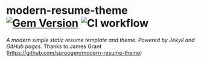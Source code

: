 # modern-resume-theme [![Gem Version](https://badge.fury.io/rb/modern-resume-theme.svg)](https://badge.fury.io/rb/modern-resume-theme) ![CI workflow](https://github.com/alibitarafan/alibitarafan.github.io/workflows/CI%20workflow/badge.svg?branch=main)

*A modern simple static resume template and theme. Powered by Jekyll and GitHub pages.*  Thanks to James Grant (https://github.com/sproogen/modern-resume-theme)
